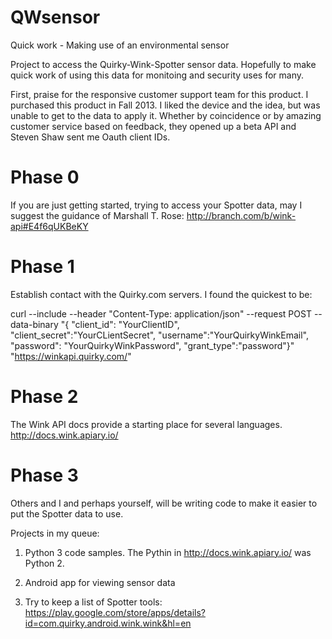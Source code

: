 QWsensor
========

Quick work - Making use of an environmental sensor


Project to access the Quirky-Wink-Spotter sensor data.  Hopefully to make quick work of using this data for monitoing and security uses for many.

First, praise for the responsive customer support team for this product.  I purchased this product in Fall 2013.  I liked the device and the idea, but was unable to get to the data to apply it.  Whether by coincidence or by amazing customer service based on feedback, they opened up a beta API and Steven Shaw sent me Oauth client IDs.


Phase 0
=======
If you are just getting started, trying to access your Spotter data, may I suggest the guidance of Marshall T. Rose: http://branch.com/b/wink-api#E4f6qUKBeKY


Phase 1
=======
Establish contact with the Quirky.com servers.  I found the quickest to be:


  curl --include --header "Content-Type: application/json"  --request POST  --data-binary "{ \"client_id\": \"YourClientID\",  \"client_secret\":\"YourCLientSecret\",  \"username\":\"YourQuirkyWinkEmail\",  \"password\": \"YourQuirkyWinkPassword\",  \"grant_type\":\"password\"}"  "https://winkapi.quirky.com/"
  

Phase 2
=======
The Wink API docs provide a starting place for several languages.  http://docs.wink.apiary.io/


Phase 3
=======
Others and I and perhaps yourself, will be writing code to make it easier to put the Spotter data to use.

Projects in my queue:

1) Python 3 code samples.  The Pythin in http://docs.wink.apiary.io/ was Python 2.

2) Android app for viewing sensor data

3) Try to keep a list of Spotter tools:
  https://play.google.com/store/apps/details?id=com.quirky.android.wink.wink&hl=en
  
